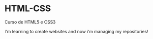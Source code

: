 # HTML-CSS
 Curso de HTML5 e CSS3

 I'm learning to create websites and now i'm managing my repositories!
 

